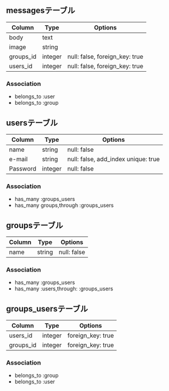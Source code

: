 ## messagesテーブル

|Column|Type|Options|
|------|----|-------|
|body|text||
|image|string||
|groups_id|integer|null: false, foreign_key: true|
|users_id|integer|null: false, foreign_key: true|

### Association
- belongs_to :user
- belongs_to :group

## usersテーブル  

|Column|Type|Options|
|------|----|-------|
|name|string|null: false|
|e-mail|string|null: false, add_index unique: true|
|Password|integer|null: false|
### Association
- has_many :groups_users
- has_many groups,through :groups_users

## groupsテーブル

|Column|Type|Options|
|------|----|-------|
|name|string|null: false|

### Association
- has_many :groups_users
- has_many :users,through: :groups_users
## groups_usersテーブル

|Column|Type|Options|
|------|----|-------|
|users_id|integer|foreign_key: true|
|groups_id|integer|foreign_key: true|

### Association
- belongs_to :group
- belongs_to :user